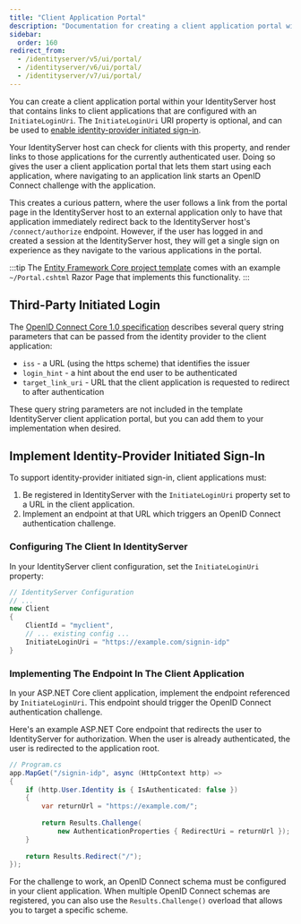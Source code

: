 ```yaml
---
title: "Client Application Portal"
description: "Documentation for creating a client application portal within IdentityServer that provides links to applications configured with InitiateLoginUri, enabling a seamless single sign-on experience for users."
sidebar:
  order: 160
redirect_from:
  - /identityserver/v5/ui/portal/
  - /identityserver/v6/ui/portal/
  - /identityserver/v7/ui/portal/
---
```


You can create a client application portal within your IdentityServer host that contains links to client applications
that are configured with an `InitiateLoginUri`. The `InitiateLoginUri` URI property is optional, and can be used to
[enable identity-provider initiated sign-in](https://openid.net/specs/openid-connect-core-1_0.html#ThirdPartyInitiatedLogin).

Your IdentityServer host can check for clients with this property, and render links to those applications for the
currently authenticated user.  Doing so gives the user a client application portal that lets them start using each
application, where navigating to an application link starts an OpenID Connect challenge with the application. 

This creates a curious pattern, where the user follows a link from the portal page in the IdentityServer host to
an external application only to have that application immediately redirect back to the IdentityServer host's
`/connect/authorize` endpoint. However, if the user has logged in and created a session at the IdentityServer host,
they will get a single sign on experience as they navigate to the various applications in the portal.

:::tip
The [Entity Framework Core project template](/identityserver/overview/packaging.mdx#templates) comes with an example
`~/Portal.cshtml` Razor Page that implements this functionality.
:::

## Third-Party Initiated Login

The [OpenID Connect Core 1.0 specification](https://openid.net/specs/openid-connect-core-1_0.html#ThirdPartyInitiatedLogin)
describes several query string parameters that can be passed from the identity provider to the client application:

* `iss` - a URL (using the https scheme) that identifies the issuer
* `login_hint` - a hint about the end user to be authenticated
* `target_link_uri` - URL that the client application is requested to redirect to after authentication

These query string parameters are not included in the template IdentityServer client application portal, but you can add
them to your implementation when desired.

## Implement Identity-Provider Initiated Sign-In

To support identity-provider initiated sign-in, client applications must:

1. Be registered in IdentityServer with the `InitiateLoginUri` property set to a URL in the client application.
2. Implement an endpoint at that URL which triggers an OpenID Connect authentication challenge.

### Configuring The Client In IdentityServer

In your IdentityServer client configuration, set the `InitiateLoginUri` property:

```csharp {7}
// IdentityServer Configuration
// ...
new Client
{
    ClientId = "myclient",
    // ... existing config ...
    InitiateLoginUri = "https://example.com/signin-idp"
}
```

### Implementing The Endpoint In The Client Application

In your ASP.NET Core client application, implement the endpoint referenced by `InitiateLoginUri`.
This endpoint should trigger the OpenID Connect authentication challenge.

Here's an example ASP.NET Core endpoint that redirects the user to IdentityServer for authorization.
When the user is already authenticated, the user is redirected to the application root.

```csharp
// Program.cs
app.MapGet("/signin-idp", async (HttpContext http) =>
{
    if (http.User.Identity is { IsAuthenticated: false })
    {
        var returnUrl = "https://example.com/";
        
        return Results.Challenge(
            new AuthenticationProperties { RedirectUri = returnUrl });
    }
    
    return Results.Redirect("/");
});
```

For the challenge to work, an OpenID Connect schema must be configured in your client application.
When multiple OpenID Connect schemas are registered, you can also use the `Results.Challenge()` overload that allows
you to target a specific scheme.

